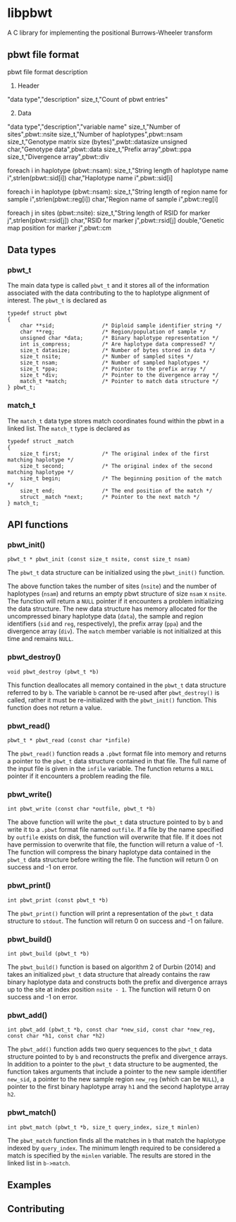 # libpbwt

A C library for implementing the positional Burrows-Wheeler transform

## pbwt file format
pbwt file format description

1. Header

"data type","description" 
size_t,"Count of pbwt entries"

2. Data

"data type","description","variable name"
size_t,"Number of sites",pbwt::nsite
size_t,"Number of haplotypes",pbwt::nsam
size_t,"Genotype matrix size (bytes)",pwbt::datasize
unsigned char,"Genotype data",pbwt::data
size_t,"Prefix array",pbwt::ppa
size_t,"Divergence array",pbwt::div

foreach i in haplotype (pbwt::nsam):
size_t,"String length of haplotype name i",strlen(pbwt::sid[i])
char,"Haplotype name i",pbwt::sid[i]

foreach i in haplotype (pbwt::nsam):
size_t,"String length of region name for sample i",strlen(pbwt::reg[i])
char,"Region name of sample i",pbwt::reg[i]

foreach j in sites (pbwt::nsite):
size_t,"String length of RSID for marker j",strlen(pbwt::rsid[j])
char,"RSID for marker j",pbwt::rsid[j]
double,"Genetic map position for marker j",pbwt::cm


## Data types

### pbwt_t

The main data type is called `pbwt_t` and it stores all of the information associated with
the data contributing to the to haplotype alignment of interest. The `pbwt_t` is declared as

```
typedef struct pbwt
{
    char **sid;               /* Diploid sample identifier string */
    char **reg;               /* Region/population of sample */
    unsigned char *data;      /* Binary haplotype representation */
    int is_compress;          /* Are haplotype data compressed? */
    size_t datasize;          /* Number of bytes stored in data */
    size_t nsite;             /* Number of sampled sites */
    size_t nsam;              /* Number of sampled haplotypes */
    size_t *ppa;              /* Pointer to the prefix array */
    size_t *div;              /* Pointer to the divergence array */
    match_t *match;           /* Pointer to match data structure */
} pbwt_t;
```

### match_t

The `match_t` data type stores match coordinates found within the pbwt in a linked list.
The `match_t` type is declared as

```
typedef struct _match
{
    size_t first;             /* The original index of the first matching haplotype */
    size_t second;            /* The original index of the second matching haplotype */
    size_t begin;             /* The beginning position of the match */
    size_t end;               /* The end position of the match */
    struct _match *next;      /* Pointer to the next match */
} match_t;
```

## API functions

### pbwt_init()

```
pbwt_t * pbwt_init (const size_t nsite, const size_t nsam)
```

The `pbwt_t` data structure can be initialized using the `pbwt_init()` function.

The above function takes the number of sites (`nsite`) and the number of haplotypes (`nsam`) and
returns an empty pbwt structure of size `nsam` x `nsite`. The function will return a `NULL` pointer
if it encounters a problem initializing the data structure. The new data structure has memory allocated
for the uncompressed binary haplotype data (`data`), the sample and region identifiers (`sid` and 
`reg`, respectively), the prefix array (`ppa`) and the divergence array (`div`). The `match` member
variable is not initialized at this time and remains `NULL`.

### pbwt_destroy()

```
void pbwt_destroy (pbwt_t *b)
```

This function deallocates all memory contained in the `pbwt_t` data structure referred to by `b`.
The variable `b` cannot be re-used after `pbwt_destroy()` is called, rather it must be re-initialized
with the `pbwt_init()` function. This function does not return a value.

### pbwt_read()

```
pbwt_t * pbwt_read (const char *infile)
```

The `pbwt_read()` function reads a `.pbwt` format file into memory and returns a pointer to the
`pbwt_t` data structure contained in that file. The full name of the input file is given in the
`infile` variable. The function returns a `NULL` pointer if it encounters a problem reading the file.

### pbwt_write()

```
int pbwt_write (const char *outfile, pbwt_t *b)
```

The above function will write the `pbwt_t` data structure pointed to by `b` and write it to a
`.pbwt` format file named `outfile`. If a file by the name specified by `outfile` exists on disk,
the function will overwrite that file. If it does not have permission to overwrite that file,
the function will return a value of -1. The function will compress the binary haplotype data 
contained in the `pbwt_t` data structure before writing the file. The function will return 0 on
success and -1 on error.

### pbwt_print()

```
int pbwt_print (const pbwt_t *b)
```

The `pbwt_print()` function will print a representation of the `pbwt_t` data structure to
`stdout`. The function will return 0 on success and -1 on failure.

### pbwt_build()

```
int pbwt_build (pbwt_t *b)
```

The `pbwt_build()` function is based on algorithm 2 of Durbin (2014) and takes
an initialized `pbwt_t` data structure that already contains the raw binary haplotype
data and constructs both the prefix and divergence arrays up to the site at index
position `nsite - 1`. The function will return 0 on success and -1 on error.

### pbwt_add()

```
int pbwt_add (pbwt_t *b, const char *new_sid, const char *new_reg, const char *h1, const char *h2)
```

The `pbwt_add()` function adds two query sequences to the `pbwt_t` data structure pointed
to by `b` and reconstructs the prefix and divergence arrays. In addition to a pointer to
the `pbwt_t` data structure to be augmented, the function takes arguments that include a
pointer to the new sample identifier `new_sid`, a pointer to the new sample region `new_reg`
(which can be `NULL`), a pointer to the first binary haplotype array `h1` and the second haplotype
array `h2`.

### pbwt_match()

```
int pbwt_match (pbwt_t *b, size_t query_index, size_t minlen)
```

The `pbwt_match` function finds all the matches in `b` that match the haplotype indexed by `query_index`.
The minimum length required to be considered a match is specified by the `minlen` variable. The results are
stored in the linked list in `b->match`.

## Examples

## Contributing
